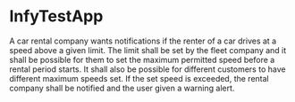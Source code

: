 # InfyTestApp
A car rental company wants notifications if the renter of a car drives at a speed above a given limit. The limit shall be set by the fleet company and it shall be possible for 
them to set the maximum permitted speed before  a rental period starts. It shall also be possible for different customers to have different maximum speeds set.
If the set speed is exceeded, the rental company shall be notified and the user given a warning alert. 
